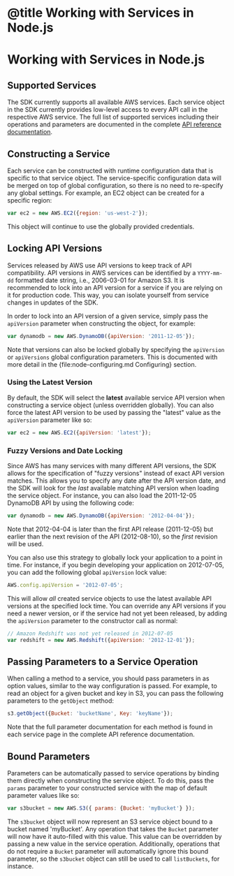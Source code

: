 # @title Working with Services in Node.js

# Working with Services in Node.js

## Supported Services

The SDK currently supports all available AWS services. Each service object
in the SDK currently provides low-level access to every API call in the
respective AWS service. The full list of supported services including
their operations and parameters are documented in the complete
[API reference documentation](/AWSJavaScriptSDK/latest/frames.html#!_index.html).

## Constructing a Service

Each service can be constructed with runtime configuration data that is
specific to that service object. The service-specific configuration data
will be merged on top of global configuration, so there is no need to
re-specify any global settings. For example, an EC2 object can be created
for a specific region:

```javascript
var ec2 = new AWS.EC2({region: 'us-west-2'});
```

This object will continue to use the globally provided credentials.

## Locking API Versions

Services released by AWS use API versions to keep track of API compatibility.
API versions in AWS services can be identified by a `YYYY-mm-dd` formatted
date string, i.e., 2006-03-01 for Amazon S3. It is recommended to lock into
an API version for a service if you are relying on it for production code.
This way, you can isolate yourself from service changes in updates of the
SDK.

In order to lock into an API version of a given service, simply pass the
`apiVersion` parameter when constructing the object, for example:

```javascript
var dynamodb = new AWS.DynamoDB({apiVersion: '2011-12-05'});
```

Note that versions can also be locked globally by specifying the `apiVersion`
or `apiVersions` global configuration parameters. This is documented with
more detail in the {file:node-configuring.md Configuring} section.

### Using the Latest Version

By default, the SDK will select the **latest** available service API version
when constructing a service object (unless overridden globally). You can
also force the latest API version to be used by passing the "latest" value
as the `apiVersion` parameter like so:

```javascript
var ec2 = new AWS.EC2({apiVersion: 'latest'});
```

### Fuzzy Versions and Date Locking

Since AWS has many services with many different API versions, the SDK allows
for the specification of "fuzzy versions" instead of exact API version
matches. This allows you to specify any date after the API version date,
and the SDK will look for the *last* available matching API version when
loading the service object. For instance, you can also load the 2011-12-05
DynamoDB API by using the following code:

```javascript
var dynamodb = new AWS.DynamoDB({apiVersion: '2012-04-04'});
```

Note that 2012-04-04 is later than the first API release (2011-12-05)
but earlier than the next revision of the API (2012-08-10), so the *first*
revision will be used.

You can also use this strategy to globally lock your application to a point
in time. For instance, if you begin developing your application on 2012-07-05,
you can add the following global `apiVersion` lock value:

```javascript
AWS.config.apiVersion = '2012-07-05';
```

This will allow *all* created service objects to use the latest available
API versions at the specified lock time. You can override any API versions
if you need a newer version, or if the service had not yet been released,
by adding the `apiVersion` parameter to the constructor call as normal:

```javascript
// Amazon Redshift was not yet released in 2012-07-05
var redshift = new AWS.Redshift({apiVersion: '2012-12-01'});
```

## Passing Parameters to a Service Operation

When calling a method to a service, you should pass parameters in as
option values, similar to the way configuration is passed.
For example, to read an object for a given bucket and key in S3, you
can pass the following parameters to the `getObject` method:

```javascript
s3.getObject({Bucket: 'bucketName', Key: 'keyName'});
```

Note that the full parameter documentation for each method is found
in each service page in the complete API reference documentation.

## Bound Parameters

Parameters can be automatically passed to service operations by binding them
directly when constructing the service object. To do this, pass the `params`
parameter to your constructed service with the map of default parameter
values like so:

```javascript
var s3bucket = new AWS.S3({ params: {Bucket: 'myBucket'} });
```

The `s3bucket` object will now represent an S3 service object bound to a bucket
named 'myBucket'. Any operation that takes the `Bucket` parameter will now
have it auto-filled with this value. This value can be overridden by passing
a new value in the service operation. Additionally, operations that do not
require a `Bucket` parameter will automatically ignore this bound parameter,
so the `s3bucket` object can still be used to call `listBuckets`, for instance.
